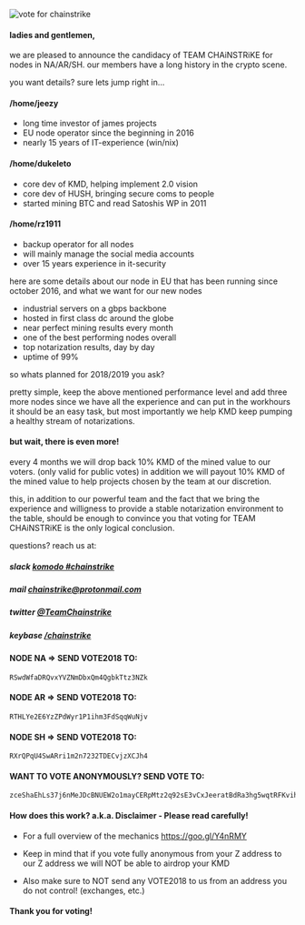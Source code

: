 ![vote for chainstrike](https://i.imgur.com/YnbD9Bv.png "Vote for CHAiNSTRiKE!")

#### ladies and gentlemen, 

we are pleased to announce the candidacy of
TEAM CHAiNSTRiKE  for nodes in NA/AR/SH. our members
have a long history in the crypto scene.

you want details? sure lets jump right in...    

#### /home/jeezy
* long time investor of james projects       
* EU node operator since the beginning in 2016 
* nearly 15 years of IT-experience (win/nix)

#### /home/dukeleto
* core dev of KMD, helping implement 2.0 vision
* core dev of HUSH, bringing secure coms to people
* started mining BTC and read Satoshis WP in 2011

#### /home/rz1911
* backup operator for all nodes                 
* will mainly manage the social media accounts
* over 15 years experience in it-security

here are some details about our node in EU
that has been running since october 2016,
and what we want for our new nodes 

* industrial servers on a gbps backbone
* hosted in first class dc around the globe
* near perfect mining results every month
* one of the best performing nodes overall
* top notarization results, day by day
* uptime of 99%

so whats planned for 2018/2019 you ask?

pretty simple, keep the above mentioned
performance level  and  add three more nodes 
since we have all the experience and can put
in the workhours it should be an easy task,
but  most importantly we help KMD keep pumping
a healthy stream of notarizations.

#### but wait, there is even more!

every 4 months we will drop back 10% KMD of the 
mined value to our voters. (only valid for public
votes) in addition we will payout 10% KMD of
the mined value to help projects chosen by the
team at our discretion.

this, in addition to our powerful team and the
fact that we bring the experience and willigness
to provide a stable notarization environment
to the table, should be enough to convince you
that voting for TEAM CHAiNSTRiKE is the only
logical conclusion.

questions? reach us at:

##### slack [komodo #chainstrike](https://slack.com/app_redirect?channel=chainstrike)
##### mail [chainstrike@protonmail.com](mailto:chainstrike@protonmail.com)
##### twitter [@TeamChainstrike](https://twitter.com/TeamChainstrike)
##### keybase [/chainstrike](https://keybase.io/chainstrike)



#### NODE NA => SEND VOTE2018 TO:

    RSwdWfaDRQvxYVZNmDbxQm4QgbkTtz3NZk

#### NODE AR => SEND VOTE2018 TO:

    RTHLYe2E6YzZPdWyr1P1ihm3FdSqqWuNjv
    
#### NODE SH => SEND VOTE2018 TO:

    RXrQPqU4SwARri1m2n7232TDECvjzXCJh4

#### WANT TO VOTE ANONYMOUSLY? SEND VOTE TO:

    zceShaEhLs37j6nMeJDcBNUEW2o1mayCERpMtz2q92sE3vCxJeeratBdRa3hg5wqtRFKvihcaDyW9c9me44SzLUYivpZXGP


#### How does this work? a.k.a. Disclaimer - Please read carefully!

* For a full overview of the mechanics <https://goo.gl/Y4nRMY>
    
* Keep in mind that if you vote fully anonymous from your Z address to our Z address we will NOT be able to airdrop your KMD

* Also make sure to NOT send any VOTE2018 to us from an address you do not control! (exchanges, etc.)
    

#### Thank you for voting!
